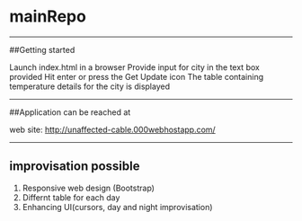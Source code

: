 # mainRepo

------------------------------------------------------------------------------------------------------------------------------------------
##Getting started

Launch index.html in a browser
Provide input for city in the text box provided
Hit enter or press the Get Update icon
The table containing temperature details for the city is displayed

------------------------------------------------------------------------------------------------------------------------------------------
##Application can be reached at

web site: http://unaffected-cable.000webhostapp.com/

------------------------------------------------------------------------------------------------------------------------------------------
## improvisation possible

1. Responsive web design (Bootstrap)
2. Differnt table for each day
3. Enhancing UI(cursors, day and night improvisation)
